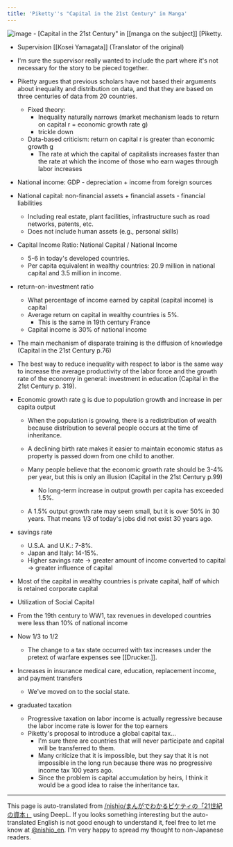 ```yaml
---
title: 'Piketty''s "Capital in the 21st Century" in Manga'
---
```


![image](https://gyazo.com/dabb7f65f7273a0fe218d5831266841c/thumb/1000)
    - [Capital in the 21st Century" in [[manga on the subject]] [Piketty.
- Supervision [[Kosei Yamagata]] (Translator of the original)
- I'm sure the supervisor really wanted to include the part where it's not necessary for the story to be pieced together.

- Piketty argues that previous scholars have not based their arguments about inequality and distribution on data, and that they are based on three centuries of data from 20 countries.
    - Fixed theory:
        - Inequality naturally narrows (market mechanism leads to return on capital r = economic growth rate g)
        - trickle down
    - Data-based criticism: return on capital r is greater than economic growth g
        - The rate at which the capital of capitalists increases faster than the rate at which the income of those who earn wages through labor increases

- National income: GDP - depreciation + income from foreign sources
- National capital: non-financial assets + financial assets - financial liabilities
    - Including real estate, plant facilities, infrastructure such as road networks, patents, etc.
    - Does not include human assets (e.g., personal skills)
- Capital Income Ratio: National Capital / National Income
    - 5-6 in today's developed countries.
    - Per capita equivalent in wealthy countries: 20.9 million in national capital and 3.5 million in income.
- return-on-investment ratio
    - What percentage of income earned by capital (capital income) is capital
    - Average return on capital in wealthy countries is 5%.
        - This is the same in 19th century France
    - Capital income is 30% of national income

- The main mechanism of disparate training is the diffusion of knowledge (Capital in the 21st Century p.76)
- The best way to reduce inequality with respect to labor is the same way to increase the average productivity of the labor force and the growth rate of the economy in general: investment in education (Capital in the 21st Century p. 319).

- Economic growth rate g is due to population growth and increase in per capita output
    - When the population is growing, there is a redistribution of wealth because distribution to several people occurs at the time of inheritance.
    - A declining birth rate makes it easier to maintain economic status as property is passed down from one child to another.

    - Many people believe that the economic growth rate should be 3-4% per year, but this is only an illusion (Capital in the 21st Century p.99)
        - No long-term increase in output growth per capita has exceeded 1.5%.
    - A 1.5% output growth rate may seem small, but it is over 50% in 30 years. That means 1/3 of today's jobs did not exist 30 years ago.

- savings rate
    - U.S.A. and U.K.: 7-8%.
    - Japan and Italy: 14-15%.
    - Higher savings rate → greater amount of income converted to capital → greater influence of capital
- Most of the capital in wealthy countries is private capital, half of which is retained corporate capital

- Utilization of Social Capital

- From the 19th century to WW1, tax revenues in developed countries were less than 10% of national income
- Now 1/3 to 1/2
    - The change to a tax state occurred with tax increases under the pretext of warfare expenses see [[Drucker.]].
- Increases in insurance medical care, education, replacement income, and payment transfers
    - We've moved on to the social state.
- graduated taxation
    - Progressive taxation on labor income is actually regressive because the labor income rate is lower for the top earners
    - Piketty's proposal to introduce a global capital tax...
        - I'm sure there are countries that will never participate and capital will be transferred to them.
        - Many criticize that it is impossible, but they say that it is not impossible in the long run because there was no progressive income tax 100 years ago.
        - Since the problem is capital accumulation by heirs, I think it would be a good idea to raise the inheritance tax.

---
This page is auto-translated from [/nishio/まんがでわかるピケティの「21世紀の資本」](https://scrapbox.io/nishio/まんがでわかるピケティの「21世紀の資本」) using DeepL. If you looks something interesting but the auto-translated English is not good enough to understand it, feel free to let me know at [@nishio_en](https://twitter.com/nishio_en). I'm very happy to spread my thought to non-Japanese readers.